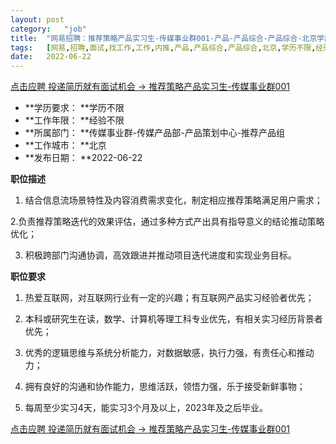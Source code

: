 ```yaml
---
layout:	post
category:	"job"
title:	"网易招聘：推荐策略产品实习生-传媒事业群001-产品-产品综合-产品综合-北京学历不限经验不限"
tags:	[网易,招聘,面试,找工作,工作,内推,产品,产品综合,产品综合,北京,学历不限,经验不限]
date:	2022-06-22
---
```


[点击应聘 投递简历就有面试机会 ->  推荐策略产品实习生-传媒事业群001](http://mobile.bole.netease.com/bole/boleDetail?id=41041&employeeId=346f03c3cda5f04c&key=all)



- **学历要求： **学历不限
- **工作年限： **经验不限
- **所属部门： **传媒事业群-传媒产品部-产品策划中心-推荐产品组
- **工作城市： **北京
- **发布日期： **2022-06-22



**职位描述**

1. 结合信息流场景特性及内容消费需求变化，制定相应推荐策略满足用户需求；

2.负责推荐策略迭代的效果评估，通过多种方式产出具有指导意义的结论推动策略优化；

3. 积极跨部门沟通协调，高效跟进并推动项目迭代进度和实现业务目标。

 



**职位要求**

1. 热爱互联网，对互联网行业有一定的兴趣；有互联网产品实习经验者优先；

2. 本科或研究生在读，数学、计算机等理工科专业优先，有相关实习经历背景者优先；

3. 优秀的逻辑思维与系统分析能力，对数据敏感，执行力强，有责任心和推动力；

4. 拥有良好的沟通和协作能力，思维活跃，领悟力强，乐于接受新鲜事物；

5. 每周至少实习4天，能实习3个月及以上，2023年及之后毕业。 



[点击应聘 投递简历就有面试机会 ->  推荐策略产品实习生-传媒事业群001](http://mobile.bole.netease.com/bole/boleDetail?id=41041&employeeId=346f03c3cda5f04c&key=all)